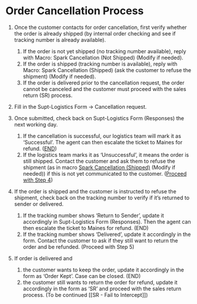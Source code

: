 # Order Cancellation Process
1. Once the customer contacts for order cancellation, first verify whether the order is already shipped (by internal order checking and see if tracking number is already available).
	1. If the order is not yet shipped (no tracking number available), reply with Macro: Spark Cancellation (Not Shipped) (Modify if needed).
	2. If the order is shipped (tracking number is available), reply with Macro: Spark Cancellation (Shipped) (ask the customer to refuse the shipment) (Modify if needed).
	3. If the order is delivered prior to the cancellation request, the order cannot be canceled and the customer must proceed with the sales return (SR) process.
2. Fill in the Supt-Logistics Form -> Cancellation request.
   
3. Once submitted, check back on Supt-Logistics Form (Responses) the next working day. 
	1. If the cancellation is successful, our logistics team will mark it as ‘Successful’. The agent can then escalate the ticket to Maines for refund. (<u>END</u>)
	2. If the logistics team marks it as ‘Unsuccessful’, it means the order is still shipped. Contact the customer and ask them to refuse the shipment (as in macro <u>Spark Cancellation (Shipped)</u> (Modify if needed)) if this is not yet communicated to the customer. (<u>Proceed with Step 4</u>)
	   
4. If the order is shipped and the customer is instructed to refuse the shipment, check back on the tracking number to verify if it’s returned to sender or delivered.
	1. If the tracking number shows ‘Return to Sender’, update it accordingly in Supt-Logistics Form (Responses). Then the agent can then escalate the ticket to Maines for refund. (END)
	2. If the tracking number shows ‘Delivered’, update it accordingly in the form. Contact the customer to ask if they still want to return the order and be refunded. (Proceed with Step 5)
   
5. If order is delivered and
	1. the customer wants to keep the order, update it accordingly in the form as ‘Order Kept’. Case can be closed. (END)
	2. the customer still wants to return the order for refund, update it accordingly in the form as ‘SR’ and proceed with the sales return process. (To be continued [[SR - Fail to Intercept]])